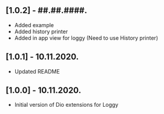 ## [1.0.2] - ##.##.####.

- Added example
- Added history printer
- Added in app view for loggy (Need to use History printer)

## [1.0.1] - 10.11.2020.

- Updated README

## [1.0.0] - 10.11.2020.

- Initial version of Dio extensions for Loggy